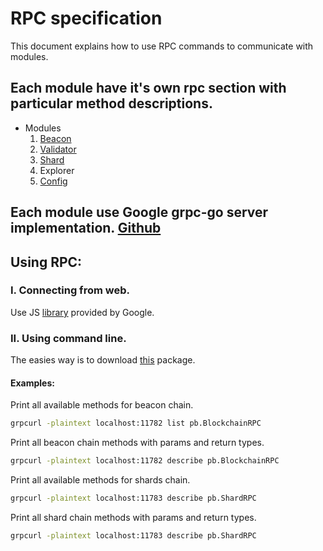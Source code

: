 # RPC specification

This document explains how to use RPC commands to communicate with modules.

## Each module have it's own rpc section with particular method descriptions.
* Modules
    1. [Beacon](validator.md)
    2. [Validator](validator.md)
    3. [Shard](shard.md)
    4. Explorer
    5. [Config](config.md)
    
    
## Each module use Google grpc-go server implementation. [Github](https://github.com/grpc/grpc-go)

## Using RPC:

### I. Connecting from web.
Use JS [library](https://github.com/grpc/grpc-web) provided by Google.

### II. Using command line. 
The easies way is to download [this](https://github.com/fullstorydev/grpcurl) package.

#### Examples:
Print all available methods for beacon chain.
```bash
grpcurl -plaintext localhost:11782 list pb.BlockchainRPC
```

Print all beacon chain methods with params and return types.
```bash
grpcurl -plaintext localhost:11782 describe pb.BlockchainRPC
```

Print all available methods for shards chain.
```bash
grpcurl -plaintext localhost:11783 describe pb.ShardRPC
```

Print all shard chain methods with params and return types.
```bash
grpcurl -plaintext localhost:11783 describe pb.ShardRPC
```